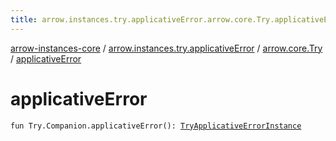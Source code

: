 ```yaml
---
title: arrow.instances.try.applicativeError.arrow.core.Try.applicativeError - arrow-instances-core
---
```


[arrow-instances-core](../../index.html) / [arrow.instances.try.applicativeError](../index.html) / [arrow.core.Try](index.html) / [applicativeError](./applicative-error.html)

# applicativeError

`fun Try.Companion.applicativeError(): `[`TryApplicativeErrorInstance`](../../arrow.instances/-try-applicative-error-instance/index.html)